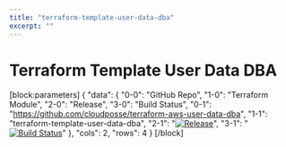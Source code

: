```yaml
---
title: "terraform-template-user-data-dba"
excerpt: ""
---
```

# Terraform Template User Data DBA
[block:parameters]
{
  "data": {
    "0-0": "GitHub Repo",
    "1-0": "Terraform Module",
    "2-0": "Release",
    "3-0": "Build Status",
    "0-1": "https://github.com/cloudposse/terraform-aws-user-data-dba",
    "1-1": "terraform-template-user-data-dba",
    "2-1": "[![Release](https://img.shields.io/github/release/cloudposse/terraform-template-user-data-dba.svg)](https://github.com/cloudposse/terraform-template-user-data-dba/releases)",
    "3-1": "[![Build Status](https://travis-ci.org/cloudposse/terraform-template-user-data-dba.svg?branch=master)](https://travis-ci.org/cloudposse/terraform-template-user-data-dba)"
  },
  "cols": 2,
  "rows": 4
}
[/block]